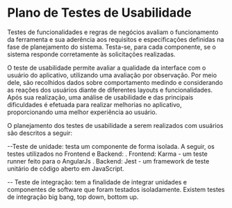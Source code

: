 # Plano de Testes de Usabilidade

Testes de funcionalidades e regras de negócios avaliam o funcionamento da ferramenta e sua aderência aos requisitos e especificações definidas na fase de planejamento do sistema. Testa-se, para cada componente, se o sistema responde corretamente às solicitações realizadas.

O teste de usabilidade permite avaliar a qualidade da interface com o usuário do aplicativo, utilizando uma avaliação por observação. Por meio dele, são recolhidos dados sobre comportamento medindo e considerando as reações dos usuários diante de diferentes layouts e funcionalidades. Após sua realização, uma análise de usabilidade e das principais dificuldades é efetuada para realizar melhorias no aplicativo, proporcionando uma melhor experiência ao usuário.

O planejamento dos testes de usabilidade a serem realizados com usuários são descritos a seguir: 

--Teste de unidade: testa um componente de forma isolada. A seguir, os testes utilizados no Frontend e Backend:
    . Frontend: Karma - um teste runner feito para o AngularJs
    . Backend: Jest - um framework de teste unitário de código aberto em JavaScript.
    
-- Teste de integração: tem a finalidade de integrar unidades e componentes de software que foram testados isoladamente. Existem testes de integração big bang, top down, bottom up.



